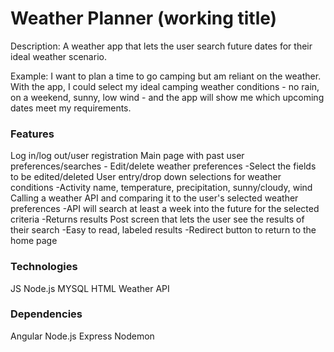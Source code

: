 # Weather Planner (working title)

Description:
A weather app that lets the user search future dates for their ideal weather scenario.

Example: I want to plan a time to go camping but am reliant on the weather. With the app, I could select my ideal camping weather conditions - no rain, on a weekend, sunny, low wind - and the app will show me which upcoming dates meet my requirements.


### Features
Log in/log out/user registration
Main page with past user preferences/searches
	- Edit/delete weather preferences
	-Select the fields to be edited/deleted
User entry/drop down selections for weather conditions
	-Activity name, temperature, precipitation, sunny/cloudy, wind
Calling a weather API and comparing it to the user's selected weather preferences 
	-API will search at least a week into the future for the selected criteria
	-Returns results
Post screen that lets the user see the results of their search
	-Easy to read, labeled results
	-Redirect button to return to the home page


### Technologies
JS
Node.js
MYSQL
HTML
Weather API

### Dependencies
Angular
Node.js
Express
Nodemon
